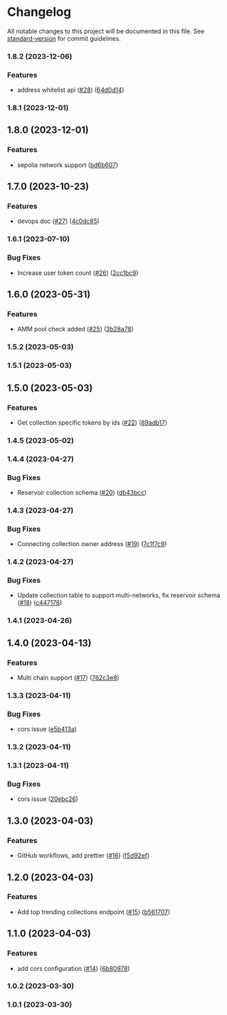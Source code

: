 # Changelog

All notable changes to this project will be documented in this file. See [standard-version](https://github.com/conventional-changelog/standard-version) for commit guidelines.

### 1.8.2 (2023-12-06)

### Features

- address whitelist api ([#28](https://github.com/yolominds/seacows-backend/issues/28)) ([64d0d14](https://github.com/yolominds/seacows-backend/commit/64d0d143e714bbeb7d24cc8e3d126b035d7c8810))

### 1.8.1 (2023-12-01)

## 1.8.0 (2023-12-01)

### Features

- sepolia network support ([bd6b607](https://github.com/yolominds/seacows-backend/commit/bd6b607191539f0fd40e7a2fb99175269b050c87))

## 1.7.0 (2023-10-23)

### Features

- devops doc ([#27](https://github.com/yolominds/seacows-backend/issues/27)) ([4c0dc85](https://github.com/yolominds/seacows-backend/commit/4c0dc853d504998cc5138310d5323bbd78676054))

### 1.6.1 (2023-07-10)

### Bug Fixes

- Increase user token count ([#26](https://github.com/yolominds/seacows-backend/issues/26)) ([2cc1bc9](https://github.com/yolominds/seacows-backend/commit/2cc1bc953113f3dc7e446d9e42cb43e1b4e833d9))

## 1.6.0 (2023-05-31)

### Features

- AMM pool check added ([#25](https://github.com/yolominds/seacows-backend/issues/25)) ([3b28a78](https://github.com/yolominds/seacows-backend/commit/3b28a789a56de3a6b48005f9cfddfe6704f9b850))

### 1.5.2 (2023-05-03)

### 1.5.1 (2023-05-03)

## 1.5.0 (2023-05-03)

### Features

- Get collection specific tokens by ids ([#22](https://github.com/yolominds/seacows-backend/issues/22)) ([89adb17](https://github.com/yolominds/seacows-backend/commit/89adb176461f0ff0814055be5046641c7fc14546))

### 1.4.5 (2023-05-02)

### 1.4.4 (2023-04-27)

### Bug Fixes

- Reservoir collection schema ([#20](https://github.com/yolominds/seacows-backend/issues/20)) ([db43bcc](https://github.com/yolominds/seacows-backend/commit/db43bcc3a3203e8d6c0468b77060bc8284b83791))

### 1.4.3 (2023-04-27)

### Bug Fixes

- Connecting collection owner address ([#19](https://github.com/yolominds/seacows-backend/issues/19)) ([7c1f7c9](https://github.com/yolominds/seacows-backend/commit/7c1f7c963061e85773df158422920b7331434133))

### 1.4.2 (2023-04-27)

### Bug Fixes

- Update collection table to support multi-networks, fix reservoir schema ([#18](https://github.com/yolominds/seacows-backend/issues/18)) ([c447178](https://github.com/yolominds/seacows-backend/commit/c44717812788ae91e71d20b2eccf5afc6cca6a6a))

### 1.4.1 (2023-04-26)

## 1.4.0 (2023-04-13)

### Features

- Multi chain support ([#17](https://github.com/yolominds/seacows-backend/issues/17)) ([762c3e8](https://github.com/yolominds/seacows-backend/commit/762c3e836aaee386c50bd164ea258d9dccbc02ef))

### 1.3.3 (2023-04-11)

### Bug Fixes

- cors issue ([e5b413a](https://github.com/yolominds/seacows-backend/commit/e5b413a2863279a2dec096602aab12a736b6c249))

### 1.3.2 (2023-04-11)

### 1.3.1 (2023-04-11)

### Bug Fixes

- cors issue ([20ebc26](https://github.com/yolominds/seacows-backend/commit/20ebc265c22bdd85228c8b72f4cc374cdc4e561b))

## 1.3.0 (2023-04-03)

### Features

- GitHub workflows, add prettier ([#16](https://github.com/yolominds/seacows-backend/issues/16)) ([f5d92ef](https://github.com/yolominds/seacows-backend/commit/f5d92efc44b8662cddec53e1df49ae8d1337bdff))

## 1.2.0 (2023-04-03)

### Features

- Add top trending collections endpoint ([#15](https://github.com/yolominds/seacows-backend/issues/15)) ([b561707](https://github.com/yolominds/seacows-backend/commit/b561707004d89d7e9f3686e599170e015c7f9fce))

## 1.1.0 (2023-04-03)

### Features

- add cors configuration ([#14](https://github.com/yolominds/seacows-backend/issues/14)) ([6b80978](https://github.com/yolominds/seacows-backend/commit/6b80978f59881c6ceede75b960836aca3a236c50))

### 1.0.2 (2023-03-30)

### 1.0.1 (2023-03-30)
